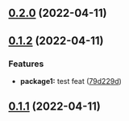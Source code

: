 ## [0.2.0](https://github.com/rayy-li/monorepo-test/compare/v0.1.2...v0.2.0) (2022-04-11)



## [0.1.2](https://github.com/rayy-li/monorepo-test/compare/v0.1.1...v0.1.2) (2022-04-11)


### Features

* **package1:** test feat ([79d229d](https://github.com/rayy-li/monorepo-test/commit/79d229d7811f41b1d5fe25a4f466e0f1367ab3ce))



## [0.1.1](https://github.com/rayy-li/monorepo-test/compare/v0.1.0...v0.1.1) (2022-04-11)



